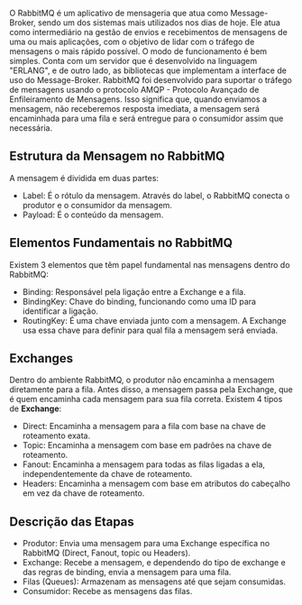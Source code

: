 
O RabbitMQ é um aplicativo de mensageria que atua como Message-Broker, sendo um dos sistemas mais utilizados nos dias de hoje. 
Ele atua como intermediário na gestão de envios e recebimentos de mensagens de uma ou mais aplicações, com o objetivo de lidar com o tráfego de mensagens o mais rápido possível.
O modo de funcionamento é bem simples. Conta com um servidor que é desenvolvido na linguagem "ERLANG", e de outro lado, as bibliotecas que implementam a interface de uso do Message-Broker. RabbitMQ foi desenvolvido para suportar o tráfego de mensagens usando o protocolo AMQP - Protocolo Avançado de Enfileiramento de Mensagens. Isso significa que, quando enviamos a mensagem, não receberemos resposta imediata, a mensagem será encaminhada para uma fila e será entregue para o consumidor assim que necessária.

## Estrutura da Mensagem no RabbitMQ
A mensagem é dividida em duas partes:
- Label: É o rótulo da mensagem. Através do label, o RabbitMQ conecta o produtor e o consumidor da mensagem.
- Payload: É o conteúdo da mensagem.

## Elementos Fundamentais no RabbitMQ
Existem 3 elementos que têm papel fundamental nas mensagens dentro do RabbitMQ:
- Binding: Responsável pela ligação entre a Exchange e a fila.
- BindingKey: Chave do binding, funcionando como uma ID para identificar a ligação.
- RoutingKey: É uma chave enviada junto com a mensagem. A Exchange usa essa chave para definir para qual fila a mensagem será enviada.

## Exchanges
Dentro do ambiente RabbitMQ, o produtor não encaminha a mensagem diretamente para a fila. Antes disso, a mensagem passa pela Exchange, que é quem encaminha cada mensagem para sua fila correta. Existem 4 tipos de **Exchange**:
- Direct: Encaminha a mensagem para a fila com base na chave de roteamento exata.
- Topic: Encaminha a mensagem com base em padrões na chave de roteamento.
- Fanout: Encaminha a mensagem para todas as filas ligadas a ela, independentemente da chave de roteamento.
- Headers: Encaminha a mensagem com base em atributos do cabeçalho em vez da chave de roteamento.


## Descrição das Etapas
- Produtor: Envia uma mensagem para uma Exchange específica no RabbitMQ (Direct, Fanout, topic ou Headers).
- Exchange: Recebe a mensagem, e dependendo do tipo de exchange e das regras de binding, envia a mensagem para uma fila.
- Filas (Queues): Armazenam as mensagens até que sejam consumidas.
- Consumidor: Recebe as mensagens das filas.
